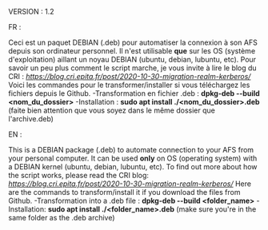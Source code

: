 VERSION : 1.2

FR : 

Ceci est un paquet DEBIAN (.deb) pour automatiser la connexion à son AFS depuis son ordinateur personnel.
Il n'est utilisable **que** sur les OS (système d'exploitation) aillant un noyau DEBIAN (ubuntu, debian, lubuntu, etc).
Pour savoir un peu plus comment le script marche, je vous invite à lire le blog du CRI : _https://blog.cri.epita.fr/post/2020-10-30-migration-realm-kerberos/_
Voici les commandes pour le transformer/installer si vous téléchargez les fichiers depuis le Github.
-Transformation en fichier .deb : **dpkg-deb --build <nom_du_dossier>**
-Installation : **sudo apt install ./<nom_du_dossier>.deb** (faite bien attention que vous soyez dans le même dossier que l'archive.deb)

EN :

This is a DEBIAN package (.deb) to automate connection to your AFS from your personal computer.
It can be used **only** on OS (operating system) with a DEBIAN kernel (ubuntu, debian, lubuntu, etc).
To find out more about how the script works, please read the CRI blog: _https://blog.cri.epita.fr/post/2020-10-30-migration-realm-kerberos/_
Here are the commands to transform/install it if you download the files from Github.
-Transformation into a .deb file : **dpkg-deb --build <folder_name>**
-Installation: **sudo apt install ./<folder_name>.deb** (make sure you're in the same folder as the .deb archive)
